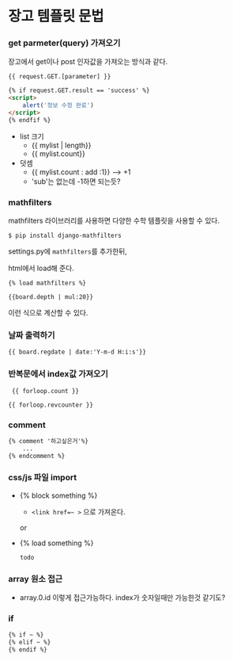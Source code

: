 # 장고 템플릿 문법

### get parmeter(query) 가져오기

장고에서 get이나 post 인자값을 가져오는 방식과 같다.

`{{ request.GET.[parameter] }}`

```html
{% if request.GET.result == 'success' %}
<script>
    alert('정보 수정 완료')
</script>
{% endfif %}
```



- list  크기
  - {{ mylist | length}}
  - {{ mylist.count}}
- 덧셈
  - {{ mylist.count : add :1}}  --> +1
  - 'sub'는 없는데 -1하면 되는듯?



###  mathfilters

 mathfilters 라이브러리를 사용하면 다양한 수학 템플릿을 사용할 수 있다.

`$ pip install django-mathfilters`

settings.py에 `mathfilters`를 추가한뒤,

html에서 load해 준다.

`{% load mathfilters %}`

`{{board.depth | mul:20}}`

이런 식으로 계산할 수 있다.



### 날짜 출력하기

```html
{{ board.regdate | date:'Y-m-d H:i:s'}}
```





### 반복문에서 index값 가져오기

` {{ forloop.count }}`

`{{ forloop.revcounter }}` 



### comment

```html
{% comment '하고싶은거'%}
	...
{% endcomment %} 
```



### css/js 파일 import

- {% block something %}

  - `<link href=~ >` 으로 가져온다.

  or

- {% load something %}

  `todo`



### array 원소 접근

- array.0.id 이렇게 접근가능하다. index가 숫자일때만 가능한것 같기도?





### if

```html
{% if ~ %}
{% elif ~ %}
{% endif %}
```

